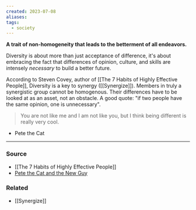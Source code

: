 ```yaml
---
created: 2023-07-08
aliases: 
tags:
  - society
---
```

**A trait of non-homogeneity that leads to the betterment of all endeavors.**

Diversity is about more than just acceptance of difference, it's about embracing the fact that differences of opinion, culture, and skills are intensely *necessary* to build a better future.

According to Steven Covey, author of [[The 7 Habits of Highly Effective People]], Diversity is a key to synergy ([[Synergize]]). Members in truly a synergistic group cannot be homogenous. Their differences have to be looked at as an asset, not an obstacle. A good quote: "if two people have the same opinion, one is unnecessary".

> You are not like me and I am not like you, but I think being different is really very cool.
- Pete the Cat
> 

****
### Source
- [[The 7 Habits of Highly Effective People]]
- [Pete the Cat and the New Guy](https://www.youtube.com/watch?v=W42oHAqM9N8)

### Related
- [[Synergize]]